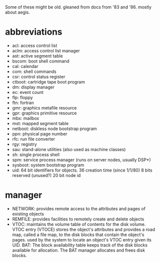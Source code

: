 Some of these might be old.  gleaned from docs from '83 and '86.  mostly about aegis.

abbreviations
====

- acl: access control list
- aclm: access control list manager
- ast: active segment table
- bscom: boot shell command
- cal: calendar
- com: shell commands
- csr: control status register
- ctboot: cartridge tape boot program
- dm: display manager
- ec: event count
- flp: floppy
- ftn: fortran
- gmr: graphics metafile resource
- gpr: graphics primitive resource
- mbx: mailbox
- mst: mapped segment table
- netboot: diskless node bootstrap program
- ppn: physical page number
- rfc: run file converter
- rgy: registry
- sau: stand-alone utilities (also used as machine classes)
- sh: single process shell
- spm: service process manager (runs on server nodes, usually DSP*)
- sysboot: system bootstrap program
- uid: 64 bit identifiers for objects.
	36 creation time (since 1/1/80)
	8 bits reserved (unused?)
	20 bit node id

manager
====

- NETWORK: provides remote access to the attributes and pages of existing objects
- REMFILE: provides facilities to remotely create and delete objects
- VTOC: maintains the volume table of contents for the disk volume.  VTOC entry (VTOCE) stores the object's attributes and provides a road map, called a file map, to the disk blocks that contain the object's pages.  used by the system to locate an object's VTOC entry given its UID.
BAT: The block availability table keeps track of the disk blocks available for allocation. The BAT manager allocates and frees disk blocks.  

